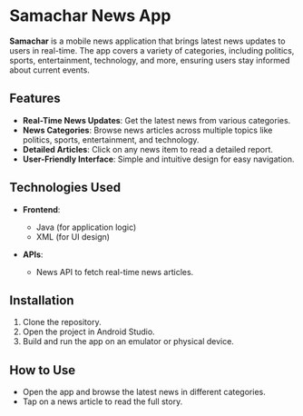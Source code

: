 # Samachar News App

**Samachar** is a mobile news application that brings latest news updates to users in real-time. The app covers a variety of categories, including politics, sports, entertainment, technology, and more, ensuring users stay informed about current events.

## Features

- **Real-Time News Updates**: Get the latest news from various categories.
- **News Categories**: Browse news articles across multiple topics like politics, sports, entertainment, and technology.
- **Detailed Articles**: Click on any news item to read a detailed report.
- **User-Friendly Interface**: Simple and intuitive design for easy navigation.

## Technologies Used

- **Frontend**: 
  - Java (for application logic)
  - XML (for UI design)
  
- **APIs**: 
  - News API to fetch real-time news articles.

## Installation

1. Clone the repository.
2. Open the project in Android Studio.
3. Build and run the app on an emulator or physical device.

## How to Use

- Open the app and browse the latest news in different categories.
- Tap on a news article to read the full story.
